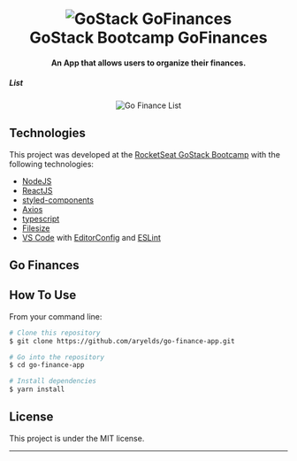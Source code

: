 <h1 align="center">
    <img alt="GoStack GoFinances" src="https://user-images.githubusercontent.com/8962452/85952029-12eeb980-b93d-11ea-9d35-8e2fb0ca0756.png" />
    <br>
    GoStack Bootcamp GoFinances
</h1>

<h4 align="center">
 An App that allows users to organize their finances.
</h4>

##### List

<p align="center">
    <img src="https://user-images.githubusercontent.com/8962452/85952545-5b5ba680-b940-11ea-8fee-123f04c97c3a.png
" alt="Go Finance List">
</p>

## Technologies

This project was developed at the [RocketSeat GoStack Bootcamp](https://rocketseat.com.br/bootcamp) with the following technologies:

- [NodeJS](https://nodejs.org)
- [ReactJS](https://reactjs.org/)
- [styled-components](https://www.styled-components.com/)
- [Axios](https://github.com/axios/axios)
- [typescript](https://www.typescriptlang.org/)
- [Filesize](https://www.npmjs.com/package/filesize)
- [VS Code][vc] with [EditorConfig][vceditconfig] and [ESLint][vceslint]

## Go Finances

## How To Use

From your command line:

```bash
# Clone this repository
$ git clone https://github.com/aryelds/go-finance-app.git

# Go into the repository
$ cd go-finance-app

# Install dependencies
$ yarn install


```

## License

This project is under the MIT license.

---

[nodejs]: https://nodejs.org/
[yarn]: https://yarnpkg.com/
[vc]: https://code.visualstudio.com/
[vceditconfig]: https://marketplace.visualstudio.com/items?itemName=EditorConfig.EditorConfig
[vceslint]: https://marketplace.visualstudio.com/items?itemName=dbaeumer.vscode-eslint
